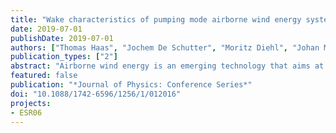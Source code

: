 ```yaml
---
title: "Wake characteristics of pumping mode airborne wind energy systems"
date: 2019-07-01
publishDate: 2019-07-01
authors: ["Thomas Haas", "Jochem De Schutter", "Moritz Diehl", "Johan Meyers"]
publication_types: ["2"]
abstract: "Airborne wind energy is an emerging technology that aims at harvesting wind power at high altitudes. In the present work, we propose a framework combining optimal control and large-eddy simulation to investigate the wake characteristics of large-scale airborne wind energy systems. We consider systems operating in pumping mode which alternate between power-generating and -consuming phases. We investigate the downstream wake development in non-turbulent and turbulent sheared inflow conditions. The optimal system operation leads to a non-uniform radial wake development and results show that the maximal wake velocity deficit for the current system is half the deficit predicted by Betz limit for a conventional wind turbine."
featured: false
publication: "*Journal of Physics: Conference Series*"
doi: "10.1088/1742-6596/1256/1/012016"
projects:
- ESR06
---
```



